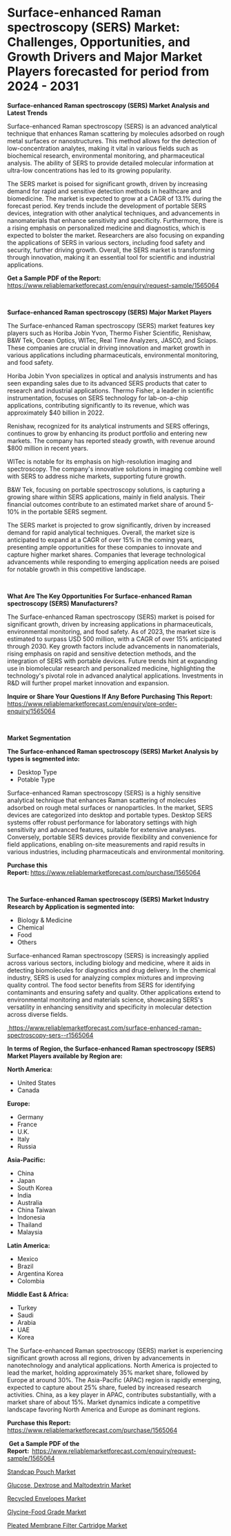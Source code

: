 <p><h1>Surface-enhanced Raman spectroscopy (SERS) Market: Challenges, Opportunities, and Growth Drivers and Major Market Players forecasted for period from 2024 - 2031</h1></p><p><strong>Surface-enhanced Raman spectroscopy (SERS) Market Analysis and Latest Trends</strong></p>
<p><p>Surface-enhanced Raman spectroscopy (SERS) is an advanced analytical technique that enhances Raman scattering by molecules adsorbed on rough metal surfaces or nanostructures. This method allows for the detection of low-concentration analytes, making it vital in various fields such as biochemical research, environmental monitoring, and pharmaceutical analysis. The ability of SERS to provide detailed molecular information at ultra-low concentrations has led to its growing popularity.</p><p>The SERS market is poised for significant growth, driven by increasing demand for rapid and sensitive detection methods in healthcare and biomedicine. The market is expected to grow at a CAGR of 13.1% during the forecast period. Key trends include the development of portable SERS devices, integration with other analytical techniques, and advancements in nanomaterials that enhance sensitivity and specificity. Furthermore, there is a rising emphasis on personalized medicine and diagnostics, which is expected to bolster the market. Researchers are also focusing on expanding the applications of SERS in various sectors, including food safety and security, further driving growth. Overall, the SERS market is transforming through innovation, making it an essential tool for scientific and industrial applications.</p></p>
<p><strong>Get a Sample PDF of the Report:&nbsp;</strong> <a href="https://www.reliablemarketforecast.com/enquiry/request-sample/1565064">https://www.reliablemarketforecast.com/enquiry/request-sample/1565064</a></p>
<p>&nbsp;</p>
<p><strong>Surface-enhanced Raman spectroscopy (SERS) Major Market Players</strong></p>
<p><p>The Surface-enhanced Raman spectroscopy (SERS) market features key players such as Horiba Jobin Yvon, Thermo Fisher Scientific, Renishaw, B&W Tek, Ocean Optics, WITec, Real Time Analyzers, JASCO, and Sciaps. These companies are crucial in driving innovation and market growth in various applications including pharmaceuticals, environmental monitoring, and food safety.</p><p>Horiba Jobin Yvon specializes in optical and analysis instruments and has seen expanding sales due to its advanced SERS products that cater to research and industrial applications. Thermo Fisher, a leader in scientific instrumentation, focuses on SERS technology for lab-on-a-chip applications, contributing significantly to its revenue, which was approximately $40 billion in 2022.</p><p>Renishaw, recognized for its analytical instruments and SERS offerings, continues to grow by enhancing its product portfolio and entering new markets. The company has reported steady growth, with revenue around $800 million in recent years.</p><p>WITec is notable for its emphasis on high-resolution imaging and spectroscopy. The company's innovative solutions in imaging combine well with SERS to address niche markets, supporting future growth.</p><p>B&W Tek, focusing on portable spectroscopy solutions, is capturing a growing share within SERS applications, mainly in field analysis. Their financial outcomes contribute to an estimated market share of around 5-10% in the portable SERS segment.</p><p>The SERS market is projected to grow significantly, driven by increased demand for rapid analytical techniques. Overall, the market size is anticipated to expand at a CAGR of over 15% in the coming years, presenting ample opportunities for these companies to innovate and capture higher market shares. Companies that leverage technological advancements while responding to emerging application needs are poised for notable growth in this competitive landscape.</p></p>
<p>&nbsp;</p>
<p><strong>What Are The Key Opportunities For Surface-enhanced Raman spectroscopy (SERS) Manufacturers?</strong></p>
<p><p>The Surface-enhanced Raman spectroscopy (SERS) market is poised for significant growth, driven by increasing applications in pharmaceuticals, environmental monitoring, and food safety. As of 2023, the market size is estimated to surpass USD 500 million, with a CAGR of over 15% anticipated through 2030. Key growth factors include advancements in nanomaterials, rising emphasis on rapid and sensitive detection methods, and the integration of SERS with portable devices. Future trends hint at expanding use in biomolecular research and personalized medicine, highlighting the technology's pivotal role in advanced analytical applications. Investments in R&D will further propel market innovation and expansion.</p></p>
<p><strong>Inquire or Share Your Questions If Any Before Purchasing This Report:</strong> <a href="https://www.reliablemarketforecast.com/enquiry/pre-order-enquiry/1565064">https://www.reliablemarketforecast.com/enquiry/pre-order-enquiry/1565064</a></p>
<p>&nbsp;</p>
<p><strong>Market Segmentation</strong></p>
<p><strong>The Surface-enhanced Raman spectroscopy (SERS) Market Analysis by types is segmented into:</strong></p>
<p><ul><li>Desktop Type</li><li>Potable Type</li></ul></p>
<p><p>Surface-enhanced Raman spectroscopy (SERS) is a highly sensitive analytical technique that enhances Raman scattering of molecules adsorbed on rough metal surfaces or nanoparticles. In the market, SERS devices are categorized into desktop and portable types. Desktop SERS systems offer robust performance for laboratory settings with high sensitivity and advanced features, suitable for extensive analyses. Conversely, portable SERS devices provide flexibility and convenience for field applications, enabling on-site measurements and rapid results in various industries, including pharmaceuticals and environmental monitoring.</p></p>
<p><strong>Purchase this Report:&nbsp;</strong><a href="https://www.reliablemarketforecast.com/purchase/1565064">https://www.reliablemarketforecast.com/purchase/1565064</a></p>
<p>&nbsp;</p>
<p><strong>The Surface-enhanced Raman spectroscopy (SERS) Market Industry Research by Application is segmented into:</strong></p>
<p><ul><li>Biology & Medicine</li><li>Chemical</li><li>Food</li><li>Others</li></ul></p>
<p><p>Surface-enhanced Raman spectroscopy (SERS) is increasingly applied across various sectors, including biology and medicine, where it aids in detecting biomolecules for diagnostics and drug delivery. In the chemical industry, SERS is used for analyzing complex mixtures and improving quality control. The food sector benefits from SERS for identifying contaminants and ensuring safety and quality. Other applications extend to environmental monitoring and materials science, showcasing SERS's versatility in enhancing sensitivity and specificity in molecular detection across diverse fields.</p></p>
<p><a href="https://www.reliablemarketforecast.com/surface-enhanced-raman-spectroscopy-sers--r1565064">&nbsp;https://www.reliablemarketforecast.com/surface-enhanced-raman-spectroscopy-sers--r1565064</a></p>
<p><strong>In terms of Region, the Surface-enhanced Raman spectroscopy (SERS) Market Players available by Region are:</strong></p>
<p>
    <p> <strong> North America: </strong>
        <ul>
            <li>United States</li>
            <li>Canada</li>
        </ul>
        </p> 
    <p> <strong> Europe: </strong>
        <ul>
            <li>Germany</li>
            <li>France</li>
            <li>U.K.</li>
            <li>Italy</li>
            <li>Russia</li>
        </ul>
        </p> 
    <p> <strong> Asia-Pacific: </strong>
        <ul>
            <li>China</li>
            <li>Japan</li>
            <li>South Korea</li>
            <li>India</li>
            <li>Australia</li>
            <li>China Taiwan</li>
            <li>Indonesia</li>
            <li>Thailand</li>
            <li>Malaysia</li>
        </ul>
        </p> 
    <p> <strong> Latin America: </strong>
        <ul>
            <li>Mexico</li>
            <li>Brazil</li>
            <li>Argentina Korea</li>
            <li>Colombia</li>
        </ul>
        </p> 
    <p> <strong> Middle East & Africa: </strong>
        <ul>
            <li>Turkey</li>
            <li>Saudi</li>
            <li>Arabia</li>
            <li>UAE</li>
            <li>Korea</li>
        </ul>
    </p>
    </p>
<p><p>The Surface-enhanced Raman spectroscopy (SERS) market is experiencing significant growth across all regions, driven by advancements in nanotechnology and analytical applications. North America is projected to lead the market, holding approximately 35% market share, followed by Europe at around 30%. The Asia-Pacific (APAC) region is rapidly emerging, expected to capture about 25% share, fueled by increased research activities. China, as a key player in APAC, contributes substantially, with a market share of about 15%. Market dynamics indicate a competitive landscape favoring North America and Europe as dominant regions.</p></p>
<p><strong>Purchase this Report: </strong><a href="https://www.reliablemarketforecast.com/purchase/1565064">https://www.reliablemarketforecast.com/purchase/1565064</a></p>
<p>&nbsp;<strong>Get a Sample PDF of the Report:&nbsp;&nbsp;</strong><a href="https://www.reliablemarketforecast.com/enquiry/request-sample/1565064">https://www.reliablemarketforecast.com/enquiry/request-sample/1565064</a></p>
<p><strong></strong></p>
<p><p><a href="https://issuu.com/reportprime-2/docs/standcap-pouch-market-size-2030.ppt_cb67c7c88a3588">Standcap Pouch Market</a></p><p><a href="https://github.com/WillieWoodard/Market-Research-Report-List-6/blob/main/glucose-dextrose-and-maltodextrin-market.md">Glucose, Dextrose and Maltodextrin Market</a></p><p><a href="https://issuu.com/reportprime-2/docs/recycled-envelopes-market-size-2030_8c60f465139e59">Recycled Envelopes Market</a></p><p><a href="https://medium.com/@lygiay258/future-trajectory-of-the-glycine-food-grade-market-emerging-market-trends-and-forecasts-till-2031-e52cab37c859">Glycine-Food Grade Market</a></p><p><a href="https://www.linkedin.com/pulse/global-pleated-membrane-filter-cartridge-market-focus-application-mlxee?trackingId=rzri0uyeRtWIXinI1lX0uw%3D%3D">Pleated Membrane Filter Cartridge Market</a></p></p>
